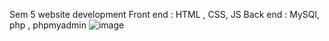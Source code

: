 Sem 5 website development 
Front end : HTML , CSS, JS
Back end : MySQl, php , phpmyadmin
![image](https://github.com/user-attachments/assets/8ffe8d42-1065-41d2-9518-411303d4e95a)
